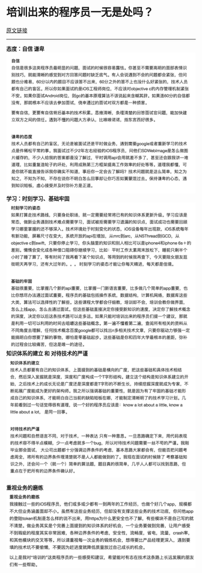 # 培训出来的程序员一无是处吗？
[原文链接](https://www.zhihu.com/question/38911995/answer/86759034)


---
**态度：自信 谦卑**
![](/assets/QQ20170408-140414@2x.png)
**学习：时刻学习、基础牢固**
![](/assets/QQ20170408-140434@2x.png)
**知识体系的建立 和 对待技术的严谨**
![](/assets/QQ20170408-140504@2x.png)

**重视业务的磨练**
![](/assets/QQ20170408-140514@2x.png)